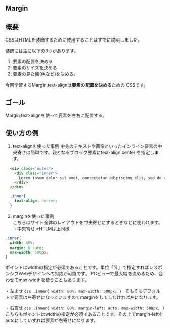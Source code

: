 ## Margin

## 概要
CSSはHTMLを装飾するために使用することはすでに説明しました。  

装飾には主に以下の3つがあります。
1. 要素の配置を決める
2. 要素のサイズを決める
3. 要素の見た目(色など)を決める。  

今回学習するMargin,text-alignは**要素の配置を決める**ための
CSSです。


## ゴール
Margin,text-alignを使って要素を左右に配置する。

## 使い方の例
1. text-alignを使った事例
  中身のテキストや画像といったインライン要素の中央寄せは簡単です。親となるブロック要素にtext-align:center;を指定します。
```html
  <div class="outer">
    <div class="inner">
      Lorem ipsum dolor sit amet, consectetur adipiscing elit, sed do eiusmod tempor incididunt ut labore et dolore magna aliqua.
    </div>
  </div>
```

```css
  .inner{
    text-align: center;
  }
```

2. marginを使った事例<br>
  こちらはサイト全体のレイアウトを中央寄せにするときなどに使われます。<br>
  ・中央寄せ
  ※HTLMは上同様
  ```css
  .inner{
    width: 80%;
    margin: 0 auto;
    max-width: 500px;
  }
  ```
  ポイントはwidthの指定が必須であることです。単位「%」で指定すればレスポンシブWebデザインへの対応が可能です。
  PCビューで最大幅を決めるため、合わせてmax-widthを使うこともあります。<br>

  ・左よせ
    ```css
    .inner{
      width: 80%;
      max-width: 500px;
    }
    ```
  そもそもデフォルトで要素は左寄せになっていますのでmarginをしてしなければ左になります。<br>

  ・右寄せ
    ```css
      .inner{
        width: 80%;
        margin-left: auto;
        max-width: 500px;
      }
    ```
    こちらもポイントはwidthの指定が必須であることです。その上でmargin-leftをautoにしていすれば要素が右寄せになります。


